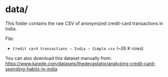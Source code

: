 # data/

This folder contains the raw CSV of anonymized credit-card transactions in India.

File:
- `Credit card transactions – India – Simple.csv` (~26 K rows)

You can also download this dataset manually from:
https://www.kaggle.com/datasets/thedevastator/analyzing-credit-card-spending-habits-in-india

